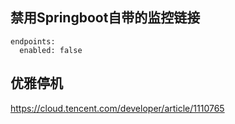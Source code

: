 

## 禁用Springboot自带的监控链接

```
endpoints:
  enabled: false
```

## 优雅停机

https://cloud.tencent.com/developer/article/1110765